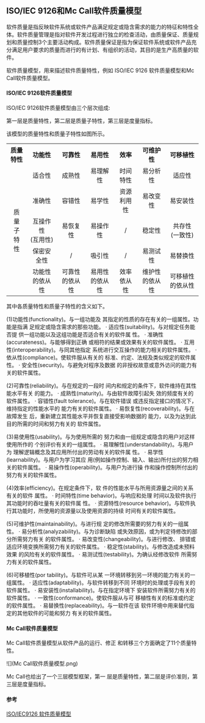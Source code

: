 ## ISO/IEC 9126和Mc Call软件质量模型
软件质量是指反映软件系统或软件产品满足规定或隐含需求的能力的特征和特性全体。软件质量管理是指对软件开发过程进行独立的检查活动，由质量保证、质量规划和质量控制3个主要活动构成。软件质量保证是指为保证软件系统或软件产品充分满足用户要求的质量而进行的有计划、有组织的活动，其目的是生产高质量的软件。

软件质量模型，用来描述软件质量特性，例如 ISO/IEC 9126 软件质量模型和Mc Call软件质量模型。

#### ISO/IEC 9126软件质量模型

ISO/IEC 9126软件质量模型由三个层次组成: 

第一层是质量特性，第二层是质量子特性，第三层是度量指标。

该模型的质量特性和质量子特性如图所示。

<escape>
<table>
  <tr align="center">
    <th>质量特性</th>
    <th>功能性</th>
    <th>可靠性</th>
    <th>易用性</th>
    <th>效率</th>
    <th>可维护性</th>
    <th>可移植性</th>
  </tr>
  <tr align="center">
    <td rowspan="5" colspan="1">质<br>量<br>子<br>特<br>性</td>
    <td>适合性</td>
    <td>成熟性</td>
    <td>易理解性</td>
    <td>时间特性</td>
    <td>易分析性</td>
    <td>适应性</td>
  </tr>
  <tr align="center">
    <td>准确性</td>
    <td>容错性</td>
    <td>易学性</td>
    <td>资源利用性</td>
    <td>易改变性</td>
    <td>易安装性</td>
  </tr>
  <tr align="center">
    <td>互操作性<br>(互用性)</td>
    <td>易恢复性</td>
    <td>易操作性</td>
    <td>/</td>
    <td>稳定性</td>
    <td>共存性<br>(一致性)</td>
  </tr>
  <tr align="center">
    <td>保密安全性</td>
    <td>/</td>
    <td>吸引性</td>
    <td>/</td>
    <td>易测试性</td>
    <td>易替换性</td>
  </tr>
  <tr align="center">
    <td>功能性的依从性</td>
    <td>可靠性的依从性</td>
    <td>易用性的依从性</td>
    <td>效率依从性</td>
    <td>维护性的依从性</td>
    <td>可移植性的依从性</td>
  </tr>
</table>
</escape>

其中各质量特性和质量子特性的含义如下。

(1)功能性(functionality)。与一组功能及 其指定的性质的存在有关的一组属性。功能是指满 足规定或隐含需求的那些功能。
· 适应性(suitability)。与对规定任务能否提 供一组功能以及这组功能是否适合有关的软件属 性。
· 准确性(accurateness)。与能够得到正确 或相符的结果或效果有关的软件属性。
· 互用性(interoperability)。与同其他指定 系统进行交互操作的能力相关的软件属性。
· 依从性(compliance)。使软件服从有关的 标准、约定、法规及类似规定的软件属性。
· 安全性(security)。与避免对程序及数据 的非授权故意或意外访问的能力有关的软件属性。

(2)可靠性(reliability)。与在规定的一段时
间内和规定的条件下，软件维持在其性能水平有关 的能力。
· 成熟性(maturity)。与由软件故障引起失 效的频度有关的软件属性。
· 容错性(fault tolerance)。与在软件错误 或违反指定接口的情况下，维持指定的性能水平的 能力有关的软件属性。
· 易恢复性(recoverability)。与在故障发生 后，重新建立其性能水平并恢复直接受影响数据的 能力，以及为达到此目的所需的时间和努力有关的
软件属性。

(3)易使用性(usability)。与为使用所需的
努力和由一组规定或隐含的用户对这样使用所作的 个别评价有关的一组属性。
· 易理解性(understandability)。与用户为 理解逻辑概念及其应用所付出的劳动有关的软件属 性。
· 易学性(learnability)。与用户为学习其应 用(例如操作控制、输入、输出)所付出的努力相 关的软件属性。
· 易操作性(operability)。与用户为进行操 作和操作控制所付出的努力有关的软件属性。

(4)效率(efficiency)。在规定条件下，软 件的性能水平与所用资源量之间的关系有关的软件 属性。
· 时间特性(time behavior)。与响应和处理 时间以及软件执行其功能时的吞吐量有关的软件属 性。
· 资源特性(resource behavior)。与软件执 行其功能时，所使用的资源量以及使用资源的持续 时间有关的软件属性。

(5)可维护性(maintainability)。与进行规 定的修改所需要的努力有关的一组属性。
· 易分析性(analyzability)。与为诊断缺陷 或失效原因，或为判定待修改的部分所需努力有关 的软件属性。
· 易改变性(changeability)。与进行修改、 排错或适应环境变换所需努力有关的软件属性。
· 稳定性(stability)。与修改造成未预料效果 的风险有关的软件属性。
· 易测试性(testability)。为确认经修改软件 所需努力有关的软件属性。

(6)可移植性(por tability)。与软件可从某 一环境转移到另一环境的能力有关的一组属性。
· 适应性(adaptability)。与软件转移到不同 环境时的处理或手段有关的软件属性。
· 易安装性(installability)。与在指定环境下 安装软件所需努力有关的软件属性。
· 一致性(conformance)。使软件服从与可 移植性有关的标准或约定的软件属性。
· 易替换性(replaceability)。与一软件在该 软件环境中用来替代指定的其他软件的可能和努力 有关的软件属性。

#### Mc Call软件质量模型
Mc Call软件质量模型从软件产品的运行、修正 和转移三个方面确定了11个质量特性。

![](Mc Call软件质量模型.png)

Mc Call也给出了一个三层模型框架，第一 层是质量特性，第二层是评价准则，第三层是度量指标。

#### 参考
[ISO/IEC9126 软件质量模型](https://www.cnblogs.com/zuqe0720/p/10877140.html)
